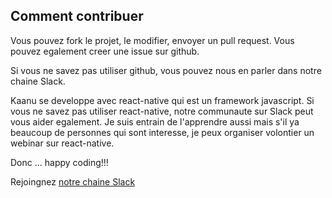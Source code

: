 ## Comment contribuer
Vous pouvez fork le projet, le modifier, envoyer un pull request. Vous pouvez egalement creer une issue sur github.

Si vous ne savez pas utiliser github, vous pouvez nous en parler dans notre chaine Slack.

Kaanu se developpe avec react-native qui est un framework javascript. Si vous ne savez pas utiliser react-native, notre communaute sur Slack peut vous aider egalement. Je suis entrain de l'apprendre aussi mais s'il ya beaucoup de personnes qui sont interesse, je peux organiser volontier un webinar sur react-native.

Donc ... happy coding!!!

Rejoingnez [notre chaine Slack](https://kaanu.signup.team/)
